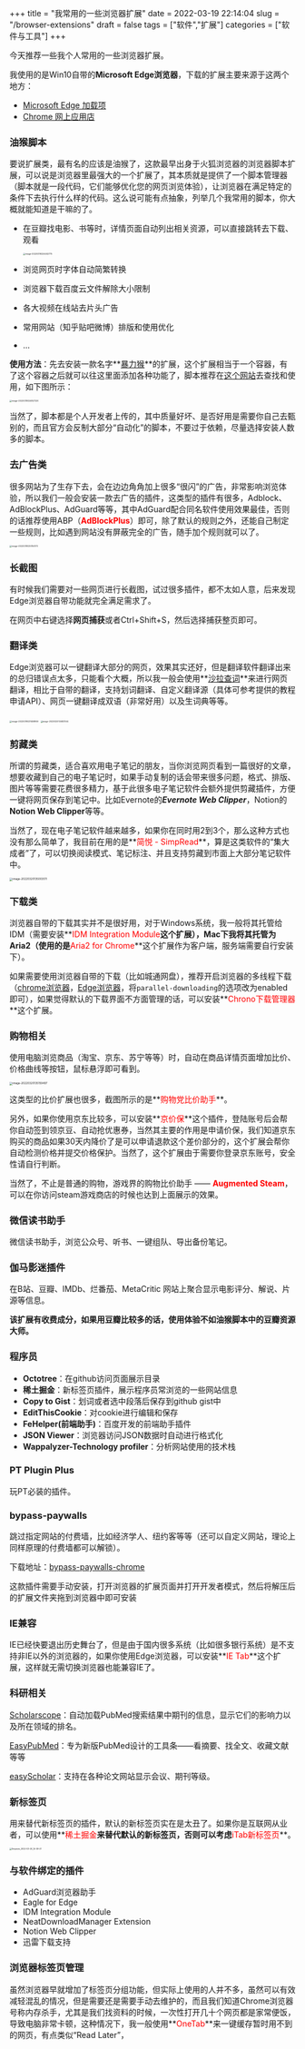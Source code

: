 +++
title = "我常用的一些浏览器扩展"
date = 2022-03-19 22:14:04
slug = "/browser-extensions"
draft = false
tags = ["软件","扩展"]
categories = ["软件与工具"]
+++

今天推荐一些我个人常用的一些浏览器扩展。



我使用的是Win10自带的**Microsoft Edge浏览器**，下载的扩展主要来源于这两个地方：

- [Microsoft Edge 加载项](https://microsoftedge.microsoft.com/addons/Microsoft-Edge-Extensions-Home)
- [Chrome 网上应用店 ](https://chrome.google.com/webstore/category/extensions)



### 油猴脚本

要说扩展类，最有名的应该是油猴了，这款最早出身于火狐浏览器的浏览器脚本扩展，可以说是浏览器里最强大的一个扩展了，其本质就是提供了一个脚本管理器（脚本就是一段代码，它们能够优化您的网页浏览体验），让浏览器在满足特定的条件下去执行什么样的代码。这么说可能有点抽象，列举几个我常用的脚本，你大概就能知道是干嘛的了。

- 在豆瓣找电影、书等时，详情页面自动列出相关资源，可以直接跳转去下载、观看

  <img src="https://gitee.com/kiwi4814/pictures/raw/master/img/image-20220319224402775.png" alt="image-20220319224402775" style="zoom: 25%;" />

- 浏览网页时字体自动简繁转换

- 浏览器下载百度云文件解除大小限制

- 各大视频在线站去片头广告

- 常用网站（知乎贴吧微博）排版和使用优化

- ...

**使用方法**：先去安装一款名字**<font color="red">[暴力猴](https://violentmonkey.github.io/)</font>**的扩展，这个扩展相当于一个容器，有了这个容器之后就可以往这里面添加各种功能了，脚本推荐在[这个网站](https://greasyfork.org/zh-CN)去查找和使用，如下图所示：

<img src="https://gitee.com/kiwi4814/pictures/raw/master/img/image-20220319224827220.png" alt="image-20220319224827220" style="zoom: 25%;" />

当然了，脚本都是个人开发者上传的，其中质量好坏、是否好用是需要你自己去甄别的，而且官方会反制大部分“自动化”的脚本，不要过于依赖，尽量选择安装人数多的脚本。



### 去广告类

很多网站为了生存下去，会在边边角角加上很多“很闪”的广告，非常影响浏览体验，所以我们一般会安装一款去广告的插件，这类型的插件有很多，Adblock、AdBlockPlus、AdGuard等等，其中AdGuard配合同名软件使用效果最佳，否则的话推荐使用ABP（**<font color="red">AdBlockPlus</font>**）即可，除了默认的规则之外，还能自己制定一些规则，比如遇到网站没有屏蔽完全的广告，随手加个规则就可以了。

<img src="https://gitee.com/kiwi4814/pictures/raw/master/img/image-20220319230154173.png" alt="image-20220319230154173" style="zoom: 25%;" />





### 长截图

有时候我们需要对一些网页进行长截图，试过很多插件，都不太如人意，后来发现Edge浏览器自带功能就完全满足需求了。

在网页中右键选择**网页捕获**或者Ctrl+Shift+S，然后选择捕获整页即可。



### 翻译类

Edge浏览器可以一键翻译大部分的网页，效果其实还好，但是翻译软件翻译出来的总归错误点太多，只能看个大概，所以我一般会使用**<font color="red">[沙拉查词](https://saladict.crimx.com/)</font>**来进行网页翻译，相比于自带的翻译，支持划词翻译、自定义翻译源（具体可参考提供的教程申请API）、网页一键翻译成双语（非常好用）以及生词典等等。

<img src="https://gitee.com/kiwi4814/pictures/raw/master/img/image-20220319231458959.png" alt="image-20220319231458959" style="zoom: 25%;" /> <img src="https://gitee.com/kiwi4814/pictures/raw/master/img/image-20220320134821344.png" alt="image-20220320134821344" style="zoom:24%;" />

### 剪藏类

所谓的剪藏类，适合喜欢用电子笔记的朋友，当你浏览网页看到一篇很好的文章，想要收藏到自己的电子笔记时，如果手动复制的话会带来很多问题，格式、排版、图片等等需要花费很多精力，基于此很多电子笔记软件会额外提供剪藏插件，方便一键将网页保存到笔记中。比如Evernote的***Evernote Web Clipper***，Notion的**Notion Web Clipper**等等。



当然了，现在电子笔记软件越来越多，如果你在同时用2到3个，那么这种方式也没有那么简单了，我目前在用的是**<font color="red">简悦 - SimpRead</font>**，算是这类软件的“集大成者”了，可以切换阅读模式、笔记标注、并且支持剪藏到市面上大部分笔记软件中。

<img src="https://gitee.com/kiwi4814/pictures/raw/master/img/image-20220320135003511.png" alt="image-20220320135003511" style="zoom: 33%;" />

### 下载类

浏览器自带的下载其实并不是很好用，对于Windows系统，我一般将其托管给IDM（需要安装**<font color="red">IDM Integration Module</font>**这个扩展），Mac下我将其托管为Aria2（使用的是**<font color="red">Aria2 for Chrome</font>**这个扩展作为客户端，服务端需要自行安装下）。

如果需要使用浏览器自带的下载（比如城通网盘），推荐开启浏览器的多线程下载（[chrome浏览器](chrome://flags/#enable-parallel-downloading)，[Edge浏览器](edge://flags/#enable-parallel-downloading)，将`parallel-downloading`的选项改为enabled即可），如果觉得默认的下载界面不方面管理的话，可以安装**<font color="red">Chrono下载管理器</font>**这个扩展。



### 购物相关

使用电脑浏览商品（淘宝、京东、苏宁等等）时，自动在商品详情页面增加比价、价格曲线等按钮，鼠标悬浮即可看到。

<img src="https://gitee.com/kiwi4814/pictures/raw/master/img/image-20220320135159497.png" alt="image-20220320135159497" style="zoom: 33%;" />

这类型的比价扩展也很多，截图所示的是**<font color="red">购物党比价助手</font>**。



另外，如果你使用京东比较多，可以安装**<font color="red">京价保</font>**这个插件，登陆账号后会帮你自动签到领京豆、自动抢优惠券，当然其主要的作用是申请价保，我们知道京东购买的商品如果30天内降价了是可以申请退款这个差价部分的，这个扩展会帮你自动检测价格并提交价格保护。当然了，这个扩展由于需要你登录京东账号，安全性请自行判断。



当然了，不止是普通的购物，游戏界的购物比价助手 —— **<font color="red">Augmented Steam</font>**，可以在你访问steam游戏商店的时候也达到上面展示的效果。



### 微信读书助手

微信读书助手，浏览公众号、听书、一键组队、导出备份笔记。



### 伽马影迷插件

在B站、豆瓣、IMDb、烂番茄、MetaCritic 网站上聚合显示电影评分、解说、片源等信息。

**该扩展有收费成分，如果用豆瓣比较多的话，使用体验不如油猴脚本中的豆瓣资源大师。**



### 程序员

- **Octotree**：在github访问页面展示目录
- **稀土掘金**：新标签页插件，展示程序员常浏览的一些网站信息
- **Copy to Gist**：划词或者选中段落后保存到github gist中
- **EditThisCookie**：对cookie进行编辑和保存
- **FeHelper(前端助手)**：百度开发的前端助手插件
- **JSON Viewer**：浏览器访问JSON数据时自动进行格式化
- **Wappalyzer-Technology profiler**：分析网站使用的技术栈

### PT Plugin Plus

玩PT必装的插件。



### bypass-paywalls

跳过指定网站的付费墙，比如经济学人、纽约客等等（还可以自定义网站，理论上同样原理的付费墙都可以解锁）。

下载地址：[bypass-paywalls-chrome](https://github.com/iamadamdev/bypass-paywalls-chrome)

这款插件需要手动安装，打开浏览器的扩展页面并打开开发者模式，然后将解压后的扩展文件夹拖到浏览器中即可安装

### IE兼容

IE已经快要退出历史舞台了，但是由于国内很多系统（比如很多银行系统）是不支持非IE以外的浏览器的，如果你使用Edge浏览器，可以安装**<font color="red">IE Tab</font>**这个扩展，这样就无需切换浏览器也能兼容IE了。



### 科研相关

[Scholarscope](https://microsoftedge.microsoft.com/addons/detail/scholarscope/hlfcnjdnjmfimlffgdclgpomhppldgbe)：自动加载PubMed搜索结果中期刊的信息，显示它们的影响力以及所在领域的排名。

[EasyPubMed](https://chrome.google.com/webstore/detail/easypubmed/nkpdpmomjhifdobiopmgfjjffacldfje)：专为新版PubMed设计的工具条——看摘要、找全文、收藏文献等等

[easyScholar](https://microsoftedge.microsoft.com/addons/detail/easyscholar/bpepicgagmdchlkjjeeiekpoafehpagm?hl=zh-CN)：支持在各种论文网站显示会议、期刊等级。



### 新标签页

用来替代新标签页的插件，默认的新标签页实在是太丑了。如果你是互联网从业者，可以使用**<font color="red">稀土掘金</font>**来替代默认的新标签页，否则可以考虑**<font color="red">iTab新标签页</font>**。

<img src="https://gitee.com/kiwi4814/pictures/raw/master/img/Snipaste_2022-03-20_14-09-21.jpg" alt="Snipaste_2022-03-20_14-09-21" style="zoom: 25%;" />

### 与软件绑定的插件

- AdGuard浏览器助手
- Eagle for Edge
- IDM Integration Module
- NeatDownloadManager Extension
- Notion Web Clipper
- 迅雷下载支持

### 浏览器标签页管理

虽然浏览器早就增加了标签页分组功能，但实际上使用的人并不多，虽然可以有效减轻混乱的情况，但是需要还是需要手动去维护的，而且我们知道Chrome浏览器号称内存杀手，尤其是我们找资料的时候，一次性打开几十个网页都是家常便饭，导致电脑非常卡顿，这种情况下，我一般使用**<font color="red">OneTab</font>**来一键缓存暂时用不到的网页，有点类似“Read Later”，

